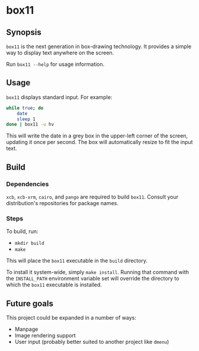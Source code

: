 box11
=====

## Synopsis

`box11` is the next generation in box-drawing technology. It provides a simple
way to display text anywhere on the screen.

Run `box11 --help` for usage information.

## Usage

`box11` displays standard input. For example:

```sh
while true; do 
    date
    sleep 1
done | box11 -u hv
```

This will write the date in a grey box in the upper-left corner of the screen,
updating it once per second. The box will automatically resize to fit the input
text.

## Build

### Dependencies

`xcb`, `xcb-xrm`, `cairo`, and `pango` are required to build `box11`. Consult
your distribution's repositories for package names.

### Steps

To build, run:

* `mkdir build`
* `make`

This will place the `box11` executable in the `build` directory. 

To install it system-wide, simply `make install`. Running that command with the
`INSTALL_PATH` environment variable set will override the directory to which
the `box11` executable is installed.

## Future goals

This project could be expanded in a number of ways:

* Manpage
* Image rendering support
* User input (probably better suited to another project like `dmenu`)
